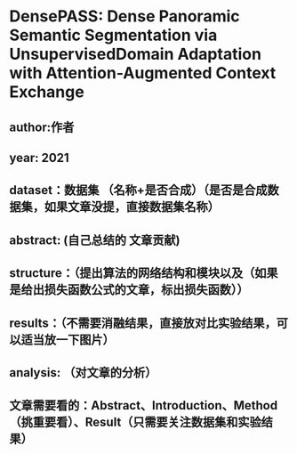 # DensePASS:  Dense  Panoramic  Semantic  Segmentation  via  UnsupervisedDomain  Adaptation  with  Attention-Augmented  Context  Exchange

## author:作者

## year: 2021

## dataset：数据集 （名称+是否合成）（是否是合成数据集，如果文章没提，直接数据集名称）

## abstract: (自己总结的 文章贡献)

## structure：（提出算法的网络结构和模块以及（如果是给出损失函数公式的文章，标出损失函数））

## results：（不需要消融结果，直接放对比实验结果，可以适当放一下图片）

## analysis: （对文章的分析）


## 文章需要看的：Abstract、Introduction、Method（挑重要看）、Result（只需要关注数据集和实验结果）

